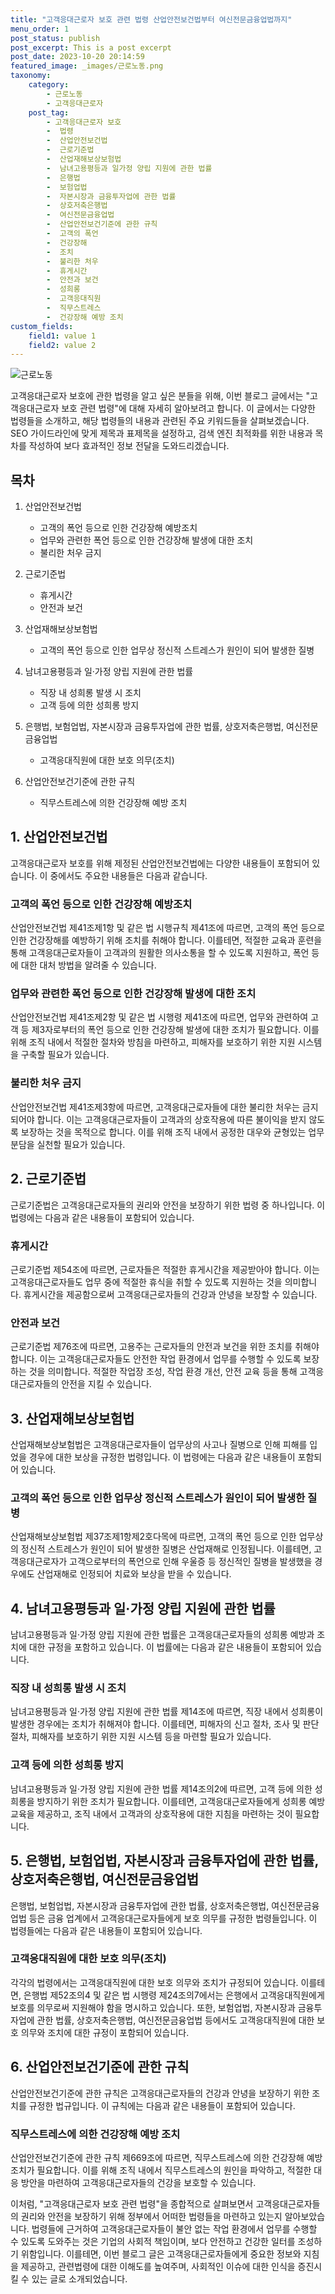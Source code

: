 ```yaml
---
title: "고객응대근로자 보호 관련 법령 산업안전보건법부터 여신전문금융업법까지"
menu_order: 1
post_status: publish
post_excerpt: This is a post excerpt
post_date: 2023-10-20 20:14:59
featured_image: _images/근로노동.png
taxonomy:
    category:
        - 근로노동
        - 고객응대근로자
    post_tag:
        - 고객응대근로자 보호
        -  법령
        -  산업안전보건법
        -  근로기준법
        -  산업재해보상보험법
        -  남녀고용평등과 일가정 양립 지원에 관한 법률
        -  은행법
        -  보험업법
        -  자본시장과 금융투자업에 관한 법률
        -  상호저축은행법
        -  여신전문금융업법
        -  산업안전보건기준에 관한 규칙
        -  고객의 폭언
        -  건강장해
        -  조치
        -  불리한 처우
        -  휴게시간
        -  안전과 보건
        -  성희롱
        -  고객응대직원
        -  직무스트레스
        -  건강장해 예방 조치
custom_fields:
    field1: value 1
    field2: value 2
---
```


![근로노동](/_images/근로노동.png)

고객응대근로자 보호에 관한 법령을 알고 싶은 분들을 위해, 이번 블로그 글에서는 "고객응대근로자 보호 관련 법령"에 대해 자세히 알아보려고 합니다. 이 글에서는 다양한 법령들을 소개하고, 해당 법령들의 내용과 관련된 주요 키워드들을 살펴보겠습니다. SEO 가이드라인에 맞게 제목과 표제목을 설정하고, 검색 엔진 최적화를 위한 내용과 목차를 작성하여 보다 효과적인 정보 전달을 도와드리겠습니다.

## 목차

1. 산업안전보건법
   - 고객의 폭언 등으로 인한 건강장해 예방조치
   - 업무와 관련한 폭언 등으로 인한 건강장해 발생에 대한 조치
   - 불리한 처우 금지

2. 근로기준법
   - 휴게시간
   - 안전과 보건

3. 산업재해보상보험법
   - 고객의 폭언 등으로 인한 업무상 정신적 스트레스가 원인이 되어 발생한 질병

4. 남녀고용평등과 일·가정 양립 지원에 관한 법률
   - 직장 내 성희롱 발생 시 조치
   - 고객 등에 의한 성희롱 방지

5. 은행법, 보험업법, 자본시장과 금융투자업에 관한 법률, 상호저축은행법, 여신전문금융업법
   - 고객응대직원에 대한 보호 의무(조치)

6. 산업안전보건기준에 관한 규칙
   - 직무스트레스에 의한 건강장해 예방 조치

## 1. 산업안전보건법

고객응대근로자 보호를 위해 제정된 산업안전보건법에는 다양한 내용들이 포함되어 있습니다. 이 중에서도 주요한 내용들은 다음과 같습니다.

### 고객의 폭언 등으로 인한 건강장해 예방조치

산업안전보건법 제41조제1항 및 같은 법 시행규칙 제41조에 따르면, 고객의 폭언 등으로 인한 건강장해를 예방하기 위해 조치를 취해야 합니다. 이를테면, 적절한 교육과 훈련을 통해 고객응대근로자들이 고객과의 원활한 의사소통을 할 수 있도록 지원하고, 폭언 등에 대한 대처 방법을 알려줄 수 있습니다.

### 업무와 관련한 폭언 등으로 인한 건강장해 발생에 대한 조치

산업안전보건법 제41조제2항 및 같은 법 시행령 제41조에 따르면, 업무와 관련하여 고객 등 제3자로부터의 폭언 등으로 인한 건강장해 발생에 대한 조치가 필요합니다. 이를 위해 조직 내에서 적절한 절차와 방침을 마련하고, 피해자를 보호하기 위한 지원 시스템을 구축할 필요가 있습니다.

### 불리한 처우 금지

산업안전보건법 제41조제3항에 따르면, 고객응대근로자들에 대한 불리한 처우는 금지되어야 합니다. 이는 고객응대근로자들이 고객과의 상호작용에 따른 불이익을 받지 않도록 보장하는 것을 목적으로 합니다. 이를 위해 조직 내에서 공정한 대우와 균형있는 업무 분담을 실천할 필요가 있습니다.

## 2. 근로기준법

근로기준법은 고객응대근로자들의 권리와 안전을 보장하기 위한 법령 중 하나입니다. 이 법령에는 다음과 같은 내용들이 포함되어 있습니다.

### 휴게시간

근로기준법 제54조에 따르면, 근로자들은 적절한 휴게시간을 제공받아야 합니다. 이는 고객응대근로자들도 업무 중에 적절한 휴식을 취할 수 있도록 지원하는 것을 의미합니다. 휴게시간을 제공함으로써 고객응대근로자들의 건강과 안녕을 보장할 수 있습니다.

### 안전과 보건

근로기준법 제76조에 따르면, 고용주는 근로자들의 안전과 보건을 위한 조치를 취해야 합니다. 이는 고객응대근로자들도 안전한 작업 환경에서 업무를 수행할 수 있도록 보장하는 것을 의미합니다. 적절한 작업장 조성, 작업 환경 개선, 안전 교육 등을 통해 고객응대근로자들의 안전을 지킬 수 있습니다.

## 3. 산업재해보상보험법

산업재해보상보험법은 고객응대근로자들이 업무상의 사고나 질병으로 인해 피해를 입었을 경우에 대한 보상을 규정한 법령입니다. 이 법령에는 다음과 같은 내용들이 포함되어 있습니다.

### 고객의 폭언 등으로 인한 업무상 정신적 스트레스가 원인이 되어 발생한 질병

산업재해보상보험법 제37조제1항제2호다목에 따르면, 고객의 폭언 등으로 인한 업무상의 정신적 스트레스가 원인이 되어 발생한 질병은 산업재해로 인정됩니다. 이를테면, 고객응대근로자가 고객으로부터의 폭언으로 인해 우울증 등 정신적인 질병을 발생했을 경우에도 산업재해로 인정되어 치료와 보상을 받을 수 있습니다.

## 4. 남녀고용평등과 일·가정 양립 지원에 관한 법률

남녀고용평등과 일·가정 양립 지원에 관한 법률은 고객응대근로자들의 성희롱 예방과 조치에 대한 규정을 포함하고 있습니다. 이 법률에는 다음과 같은 내용들이 포함되어 있습니다.

### 직장 내 성희롱 발생 시 조치

남녀고용평등과 일·가정 양립 지원에 관한 법률 제14조에 따르면, 직장 내에서 성희롱이 발생한 경우에는 조치가 취해져야 합니다. 이를테면, 피해자의 신고 절차, 조사 및 판단 절차, 피해자를 보호하기 위한 지원 시스템 등을 마련할 필요가 있습니다.

### 고객 등에 의한 성희롱 방지

남녀고용평등과 일·가정 양립 지원에 관한 법률 제14조의2에 따르면, 고객 등에 의한 성희롱을 방지하기 위한 조치가 필요합니다. 이를테면, 고객응대근로자들에게 성희롱 예방 교육을 제공하고, 조직 내에서 고객과의 상호작용에 대한 지침을 마련하는 것이 필요합니다.

## 5. 은행법, 보험업법, 자본시장과 금융투자업에 관한 법률, 상호저축은행법, 여신전문금융업법

은행법, 보험업법, 자본시장과 금융투자업에 관한 법률, 상호저축은행법, 여신전문금융업법 등은 금융 업계에서 고객응대근로자들에게 보호 의무를 규정한 법령들입니다. 이 법령들에는 다음과 같은 내용들이 포함되어 있습니다.

### 고객응대직원에 대한 보호 의무(조치)

각각의 법령에서는 고객응대직원에 대한 보호 의무와 조치가 규정되어 있습니다. 이를테면, 은행법 제52조의4 및 같은 법 시행령 제24조의7에서는 은행에서 고객응대직원에게 보호를 의무로써 지원해야 함을 명시하고 있습니다. 또한, 보험업법, 자본시장과 금융투자업에 관한 법률, 상호저축은행법, 여신전문금융업법 등에서도 고객응대직원에 대한 보호 의무와 조치에 대한 규정이 포함되어 있습니다.

## 6. 산업안전보건기준에 관한 규칙

산업안전보건기준에 관한 규칙은 고객응대근로자들의 건강과 안녕을 보장하기 위한 조치를 규정한 법규입니다. 이 규칙에는 다음과 같은 내용들이 포함되어 있습니다.

### 직무스트레스에 의한 건강장해 예방 조치

산업안전보건기준에 관한 규칙 제669조에 따르면, 직무스트레스에 의한 건강장해 예방 조치가 필요합니다. 이를 위해 조직 내에서 직무스트레스의 원인을 파악하고, 적절한 대응 방안을 마련하여 고객응대근로자들의 건강을 보호할 수 있습니다.

이처럼, "고객응대근로자 보호 관련 법령"을 종합적으로 살펴보면서 고객응대근로자들의 권리와 안전을 보장하기 위해 정부에서 어떠한 법령들을 마련하고 있는지 알아보았습니다. 법령들에 근거하여 고객응대근로자들이 불안 없는 작업 환경에서 업무를 수행할 수 있도록 도와주는 것은 기업의 사회적 책임이며, 보다 안전하고 건강한 일터를 조성하기 위함입니다. 이를테면, 이번 블로그 글은 고객응대근로자들에게 중요한 정보와 지침을 제공하고, 관련법령에 대한 이해도를 높여주며, 사회적인 이슈에 대한 인식을 증진시킬 수 있는 글로 소개되었습니다.
